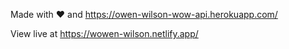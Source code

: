 Made with ❤️ and https://owen-wilson-wow-api.herokuapp.com/

View live at https://wowen-wilson.netlify.app/
